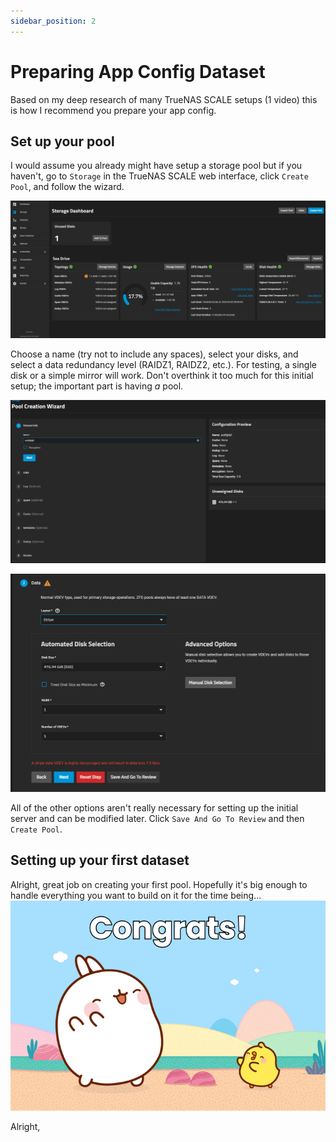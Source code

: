 ```yaml
---
sidebar_position: 2
---
```


# Preparing App Config Dataset

Based on my deep research of many TrueNAS SCALE setups (1 video) this is how I recommend you prepare your app config.

## Set up your pool

I would assume you already might have setup a storage pool but if you haven't, go to `Storage` in the TrueNAS SCALE web interface, click `Create Pool`, and follow the wizard.

![StoragePage](./storage-scene.png)

Choose a name (try not to include any spaces), select your disks, and select a data redundancy level (RAIDZ1, RAIDZ2, etc.).  For testing, a single disk or a simple mirror will work.  Don't overthink it too much for this initial setup; the important part is having *a* pool.

![PoolSetup](./pool-setup.png)

![SaveAnd](./save-and-go-to-review.png)

All of the other options aren't really necessary for setting up the initial server and can be modified later. Click `Save And Go To Review` and then `Create Pool`.

## Setting up your first dataset

Alright, great job on creating your first pool. Hopefully it's big enough to handle everything you want to build on it for the time being...
![Congrats](./congrats-gif-50.gif)

Alright,